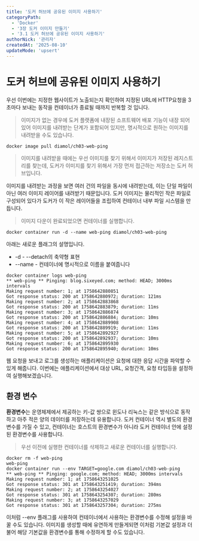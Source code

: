 ```yaml
---
title: '도커 허브에 공유된 이미지 사용하기'
categoryPath:
  - 'Docker'
  - '3장 도커 이미지 만들기'
  - '3.1 도커 허브에 공유된 이미지 사용하기'
authorNick: '관리자'
createdAt: '2025-08-10'
updateMode: 'upsert'
---
```


# 도커 허브에 공유된 이미지 사용하기

우선 이번에는 지정한 웹사이트가 노출되는지 확인하여 지정된 URL에 HTTP요청을 3초마다 보내는 동작을 컨테이너가 종료될 때까지 반복할 것 입니다.

> 이미지가 없는 경우에 도커 플랫폼에 내장된 소프트웨어 배포 기능이 내장 되어 있어 이미지를 내려받는 단계가 포함되어 있지만, 명시적으로 원하는 이미지를 내려받을 수도 있습니다.

```
docker image pull diamol/ch03-web-ping
```

> 이미지를 내려받을 때에는 우선 이미지를 찾기 위해서 이미지가 저장된 레지스트리를 찾는데, 도커가 이미지를 찾기 위해서 가장 먼저 접근하는 저장소는 도커 허브입니다. 

이미지를 내려받는 과정을 보면 여러 건의 파일을 동시에 내려받는데, 이는 단일 파일이 아닌 여러 이미지 레이어를 내려받기 때문입니다. 도커 이미지는 물리적인 작은 파일로 구성되어 있다가 도커가 이 작은 레이어들을 조립하여 컨테이너 내부 파일 시스템을 만듭니다.

> 이미지 다운이 완료되었으면 컨테이너를 실행합니다.

```
docker container run -d --name web-ping diamol/ch03-web-ping
```

아래는 새로운 플래그의 설명입니다.
- -d - --detach의 축약형 표현
- --name - 컨테이너에 명시적으로 이름을 붙여줍니다

```
docker container logs web-ping
** web-ping ** Pinging: blog.sixeyed.com; method: HEAD; 3000ms intervals
Making request number: 1; at 1758642880851
Got response status: 200 at 1758642880972; duration: 121ms
Making request number: 2; at 1758642883868
Got response status: 200 at 1758642883879; duration: 11ms
Making request number: 3; at 1758642886874
Got response status: 200 at 1758642886884; duration: 10ms
Making request number: 4; at 1758642889908
Got response status: 200 at 1758642889919; duration: 11ms
Making request number: 5; at 1758642892927
Got response status: 200 at 1758642892937; duration: 10ms
Making request number: 6; at 1758642895930
Got response status: 200 at 1758642895940; duration: 10ms
```

웹 요청을 보내고 로그를 생성하는 애플리케이션은 요청에 대한 응답 시간을 파악할 수 있게 해줍니다. 이번에는 애플리케이션에서 대상 URL, 요청간격, 요청 타입등을 설정하여 실행해보겠습니다.

## 환경 변수

**환경변수**는 운영체제에서 제공하는 키-값 쌍으로 윈도나 리눅스는 같은 방식으로 동작하고 아주 적은 양의 데이터를 저장하는데 유용합니다. 도커 컨테이너 역시 별도의 환경변수를 가질 수 있고, 컨테이너는 호스트의 환경변수가 아니라 도커 컨테이너 안에 설정된 환경변수를 사용합니다.

> 우선 이전에 실행한 컨테이너를 삭제하고 새로운 컨테이너를 실행합니다.

```
docker rm -f web-ping
web-ping
docker container run --env TARGET=google.com diamol/ch03-web-ping
** web-ping ** Pinging: google.com; method: HEAD; 3000ms intervals
Making request number: 1; at 1758643251025
Got response status: 301 at 1758643251419; duration: 394ms
Making request number: 2; at 1758643254027
Got response status: 301 at 1758643254307; duration: 280ms
Making request number: 3; at 1758643257029
Got response status: 301 at 1758643257304; duration: 275ms
```

이처럼 --env 플래그를 사용하여 컨테이너에서 사용하는 환경변수를 수정해 설정을 바꿀 수도 있습니다. 이미지를 생성할 때에 유연하게 만들게되면 이처럼 기본값 설정과 더불어 해당 기본값을 환경변수를 통해 수정하게 할 수도 있습니다.